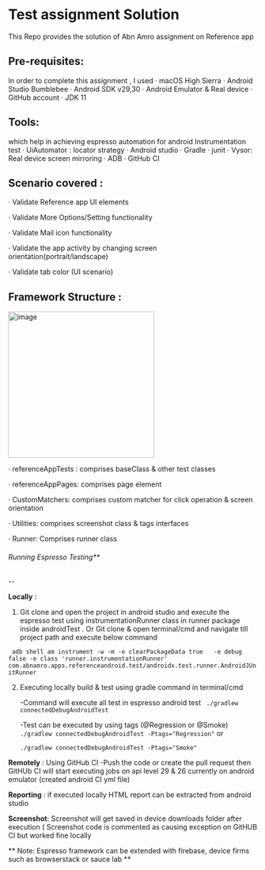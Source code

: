 # Test assignment Solution 
This Repo provides the solution of Abn Amro assignment on Reference app

**Pre-requisites:**
--

In order to complete this assignment , I used
·	macOS High Sierra
·	Android Studio Bumblebee
·	Android SDK v29,30 
·	Android Emulator & Real device
·	GitHub account
·	JDK 11

**Tools:**
--

which help in achieving espresso automation for android Instrumentation test
·	UiAutomator : locator strategy
·	Android studio 
·	Gradle
·	junit
·	Vysor: Real device screen mirroring
·	ADB
·	GitHub CI

**Scenario covered :**
--

·	Validate Reference app UI elements

·	Validate More Options/Setting functionality

·	Validate Mail icon functionality

·	Validate the app activity by changing screen orientation(portrait/landscape)

·	Validate tab color (UI scenario) 

**Framework Structure :**
--

<img width="295" alt="image" src="https://user-images.githubusercontent.com/82476790/165700885-b6c71f57-4af5-4ca9-ba1b-1d66ab2df262.png">

·	referenceAppTests : comprises baseClass & other test classes

·	referenceAppPages: comprises page element 

·	CustomMatchers: comprises custom matcher for click operation & screen orientation

·	Utilities: comprises screenshot class & tags interfaces

·	Runner: Comprises runner class


###### Running Espresso Testing**
--

**Locally**  : 

1. Git clone and open the project in android studio and execute the espresso test using instrumentationRunner class in runner package inside androidTest .
                                                Or
   Git clone  & open terminal/cmd and navigate till project path and execute below command

`
adb shell am instrument -w -m -e clearPackageData true   -e debug false -e class 'runner.instrumentationRunner' com.abnamro.apps.referenceandroid.test/androidx.test.runner.AndroidJUnitRunner`


2. Executing locally build & test using gradle command in terminal/cmd  

    -Command will execute all test in espresso android test
   ` ./gradlew connectedDebugAndroidTest`
   
   -Test can be executed by using tags (@Regression or @Smoke)
`     ./gradlew connectedDebugAndroidTest -Ptags="Regression" `
             or 
             
      `./gradlew connectedDebugAndroidTest -Ptags="Smoke"`
    
   
**Remotely** : Using GitHub CI
  -Push the code or create the pull request then GitHUb CI will start executing jobs on api level 29 & 26 currently on android emulator (created android CI yml file)
  
  
  
  **Reporting** : if executed locally HTML report can be extracted from android studio 
  
  **Screenshot**: Screenshot will get saved in device downloads folder after execution ( Screenshot code is commented as causing exception on GitHUB CI                      but worked fine locally 
  
  
 ** 
  Note: Espresso framework can be extended with firebase, device firms such as browserstack or sauce lab **







